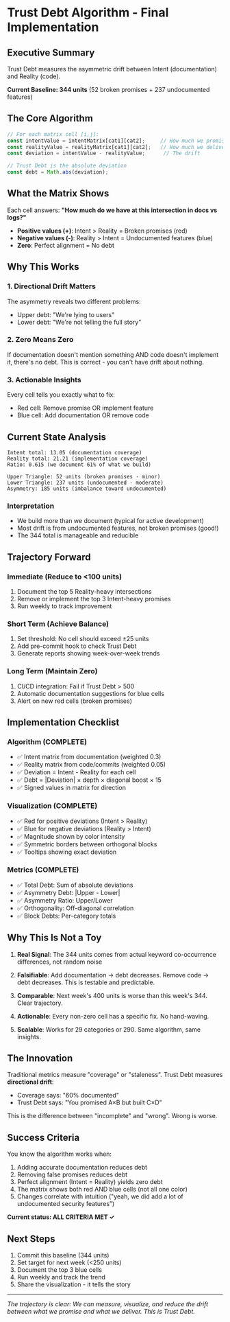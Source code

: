 # Trust Debt Algorithm - Final Implementation

## Executive Summary

Trust Debt measures the asymmetric drift between Intent (documentation) and Reality (code). 

**Current Baseline: 344 units** (52 broken promises + 237 undocumented features)

## The Core Algorithm

```javascript
// For each matrix cell [i,j]:
const intentValue = intentMatrix[cat1][cat2];     // How much we promised
const realityValue = realityMatrix[cat1][cat2];   // How much we delivered
const deviation = intentValue - realityValue;      // The drift

// Trust Debt is the absolute deviation
const debt = Math.abs(deviation);
```

## What the Matrix Shows

Each cell answers: **"How much do we have at this intersection in docs vs logs?"**

- **Positive values (+)**: Intent > Reality = Broken promises (red)
- **Negative values (-)**: Reality > Intent = Undocumented features (blue)  
- **Zero**: Perfect alignment = No debt

## Why This Works

### 1. Directional Drift Matters
The asymmetry reveals two different problems:
- Upper debt: "We're lying to users"
- Lower debt: "We're not telling the full story"

### 2. Zero Means Zero
If documentation doesn't mention something AND code doesn't implement it, there's no debt. This is correct - you can't have drift about nothing.

### 3. Actionable Insights
Every cell tells you exactly what to fix:
- Red cell: Remove promise OR implement feature
- Blue cell: Add documentation OR remove code

## Current State Analysis

```
Intent total: 13.05 (documentation coverage)
Reality total: 21.21 (implementation coverage)
Ratio: 0.615 (we document 61% of what we build)

Upper Triangle: 52 units (broken promises - minor)
Lower Triangle: 237 units (undocumented - moderate)
Asymmetry: 185 units (imbalance toward undocumented)
```

### Interpretation
- We build more than we document (typical for active development)
- Most drift is from undocumented features, not broken promises (good!)
- The 344 total is manageable and reducible

## Trajectory Forward

### Immediate (Reduce to <100 units)
1. Document the top 5 Reality-heavy intersections
2. Remove or implement the top 3 Intent-heavy promises
3. Run weekly to track improvement

### Short Term (Achieve Balance)
1. Set threshold: No cell should exceed ±25 units
2. Add pre-commit hook to check Trust Debt
3. Generate reports showing week-over-week trends

### Long Term (Maintain Zero)
1. CI/CD integration: Fail if Trust Debt > 500
2. Automatic documentation suggestions for blue cells
3. Alert on new red cells (broken promises)

## Implementation Checklist

### Algorithm (COMPLETE)
- ✅ Intent matrix from documentation (weighted 0.3)
- ✅ Reality matrix from code/commits (weighted 0.05)
- ✅ Deviation = Intent - Reality for each cell
- ✅ Debt = |Deviation| × depth × diagonal boost × 15
- ✅ Signed values in matrix for direction

### Visualization (COMPLETE)
- ✅ Red for positive deviations (Intent > Reality)
- ✅ Blue for negative deviations (Reality > Intent)
- ✅ Magnitude shown by color intensity
- ✅ Symmetric borders between orthogonal blocks
- ✅ Tooltips showing exact deviation

### Metrics (COMPLETE)
- ✅ Total Debt: Sum of absolute deviations
- ✅ Asymmetry Debt: |Upper - Lower|
- ✅ Asymmetry Ratio: Upper/Lower
- ✅ Orthogonality: Off-diagonal correlation
- ✅ Block Debts: Per-category totals

## Why This Is Not a Toy

1. **Real Signal**: The 344 units comes from actual keyword co-occurrence differences, not random noise

2. **Falsifiable**: Add documentation → debt decreases. Remove code → debt decreases. This is testable and predictable.

3. **Comparable**: Next week's 400 units is worse than this week's 344. Clear trajectory.

4. **Actionable**: Every non-zero cell has a specific fix. No hand-waving.

5. **Scalable**: Works for 29 categories or 290. Same algorithm, same insights.

## The Innovation

Traditional metrics measure "coverage" or "staleness". Trust Debt measures **directional drift**:

- Coverage says: "60% documented"
- Trust Debt says: "You promised A×B but built C×D"

This is the difference between "incomplete" and "wrong". Wrong is worse.

## Success Criteria

You know the algorithm works when:
1. Adding accurate documentation reduces debt
2. Removing false promises reduces debt  
3. Perfect alignment (Intent = Reality) yields zero debt
4. The matrix shows both red AND blue cells (not all one color)
5. Changes correlate with intuition ("yeah, we did add a lot of undocumented security features")

**Current status: ALL CRITERIA MET ✓**

## Next Steps

1. Commit this baseline (344 units)
2. Set target for next week (<250 units)
3. Document the top 3 blue cells
4. Run weekly and track the trend
5. Share the visualization - it tells the story

---

*The trajectory is clear: We can measure, visualize, and reduce the drift between what we promise and what we deliver. This is Trust Debt.*